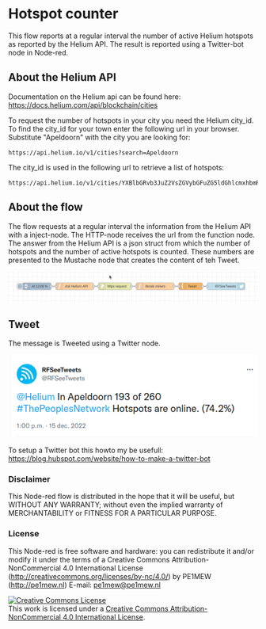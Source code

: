 # Hotspot counter
This flow reports at a regular interval the number of active Helium hotspots as reported by the Helium API. The result is reported using a Twitter-bot node in Node-red.

## About the Helium API
Documentation on the Helium api can be found here: https://docs.helium.com/api/blockchain/cities

To request the number of hotspots in your city you need the Helium city\_id. To find the city\_id for your town enter the following url in your browser. Substitute "Apeldoorn" with the city you are looking for: 
```
https://api.helium.io/v1/cities?search=Apeldoorn
```

The city_id is used in the following url to retrieve a list of hotspots: 
```
https://api.helium.io/v1/cities/YXBlbGRvb3JuZ2VsZGVybGFuZG5ldGhlcmxhbmRz/hotspots
```

## About the flow
The flow requests at a regular interval the information from the Helium API with a inject-node. The HTTP-node receives the url from the function node. The answer from the Helium API is a json struct from which the number of hotspots and the number of active hotspots is counted. These numbers are presented to the Mustache node that creates the content of teh Tweet. 

![flow.png](flow.png)

## Tweet
The message is Tweeted using a Twitter node.

![tweet.png](tweet.png)

To setup a Twitter bot this howto my be usefull: https://blog.hubspot.com/website/how-to-make-a-twitter-bot 
### Disclaimer
This Node-red flow is distributed in the hope that it will be useful, but WITHOUT ANY WARRANTY; without even the 
implied warranty of MERCHANTABILITY or FITNESS FOR A PARTICULAR PURPOSE.

### License
This Node-red is free software and hardware: 
you can redistribute it and/or modify it under the terms of a Creative Commons Attribution-NonCommercial 4.0 International License (http://creativecommons.org/licenses/by-nc/4.0/) by PE1MEW (http://pe1mew.nl) E-mail: pe1mew@pe1mew.nl

<a rel="license" href="http://creativecommons.org/licenses/by-nc/4.0/"><img alt="Creative Commons License" style="border-width:0" src="https://i.creativecommons.org/l/by-nc/4.0/88x31.png" /></a><br />This work is licensed under a <a rel="license" href="http://creativecommons.org/licenses/by-nc/4.0/">Creative Commons Attribution-NonCommercial 4.0 International License</a>.


